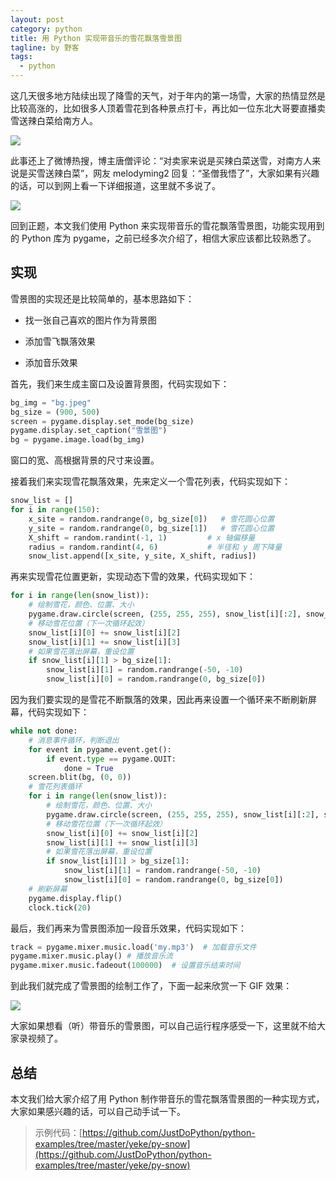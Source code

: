 ```yaml
---
layout: post
category: python
title: 用 Python 实现带音乐的雪花飘落雪景图
tagline: by 野客
tags:
  - python
---
```


这几天很多地方陆续出现了降雪的天气，对于年内的第一场雪，大家的热情显然是比较高涨的，比如很多人顶着雪花到各种景点打卡，再比如一位东北大哥要直播卖雪送辣白菜给南方人。

<!--more-->

![](http://www.justdopython.com/assets/images/2020/11/snow/1.jpg)

此事还上了微博热搜，博主唐僧评论：“对卖家来说是买辣白菜送雪，对南方人来说是买雪送辣白菜”，网友 melodyming2 回复：“圣僧我悟了”，大家如果有兴趣的话，可以到网上看一下详细报道，这里就不多说了。

![](http://www.justdopython.com/assets/images/2020/11/snow/2.png)

回到正题，本文我们使用 Python 来实现带音乐的雪花飘落雪景图，功能实现用到的 Python 库为 pygame，之前已经多次介绍了，相信大家应该都比较熟悉了。

## 实现

雪景图的实现还是比较简单的，基本思路如下：

* 找一张自己喜欢的图片作为背景图

* 添加雪飞飘落效果

* 添加音乐效果

首先，我们来生成主窗口及设置背景图，代码实现如下：

```python
bg_img = "bg.jpeg"
bg_size = (900, 500)
screen = pygame.display.set_mode(bg_size)
pygame.display.set_caption("雪景图")
bg = pygame.image.load(bg_img)
```

窗口的宽、高根据背景的尺寸来设置。

接着我们来实现雪花飘落效果，先来定义一个雪花列表，代码实现如下：

```python
snow_list = []
for i in range(150):
    x_site = random.randrange(0, bg_size[0])   # 雪花圆心位置
    y_site = random.randrange(0, bg_size[1])   # 雪花圆心位置
    X_shift = random.randint(-1, 1)         # x 轴偏移量
    radius = random.randint(4, 6)           # 半径和 y 周下降量
    snow_list.append([x_site, y_site, X_shift, radius])
```

再来实现雪花位置更新，实现动态下雪的效果，代码实现如下：

```python
for i in range(len(snow_list)):
	# 绘制雪花，颜色、位置、大小
	pygame.draw.circle(screen, (255, 255, 255), snow_list[i][:2], snow_list[i][3] - 3)
	# 移动雪花位置（下一次循环起效）
	snow_list[i][0] += snow_list[i][2]
	snow_list[i][1] += snow_list[i][3]
	# 如果雪花落出屏幕，重设位置
	if snow_list[i][1] > bg_size[1]:
		snow_list[i][1] = random.randrange(-50, -10)
		snow_list[i][0] = random.randrange(0, bg_size[0])
```

因为我们要实现的是雪花不断飘落的效果，因此再来设置一个循环来不断刷新屏幕，代码实现如下：

```python
while not done:
    # 消息事件循环，判断退出
    for event in pygame.event.get():
        if event.type == pygame.QUIT:
            done = True
    screen.blit(bg, (0, 0))
    # 雪花列表循环
    for i in range(len(snow_list)):
        # 绘制雪花，颜色、位置、大小
        pygame.draw.circle(screen, (255, 255, 255), snow_list[i][:2], snow_list[i][3] - 3)
        # 移动雪花位置（下一次循环起效）
        snow_list[i][0] += snow_list[i][2]
        snow_list[i][1] += snow_list[i][3]
        # 如果雪花落出屏幕，重设位置
        if snow_list[i][1] > bg_size[1]:
            snow_list[i][1] = random.randrange(-50, -10)
            snow_list[i][0] = random.randrange(0, bg_size[0])
    # 刷新屏幕
    pygame.display.flip()
    clock.tick(20)
```

最后，我们再来为雪景图添加一段音乐效果，代码实现如下：

```python
track = pygame.mixer.music.load('my.mp3')  # 加载音乐文件
pygame.mixer.music.play() # 播放音乐流
pygame.mixer.music.fadeout(100000)  # 设置音乐结束时间
```

到此我们就完成了雪景图的绘制工作了，下面一起来欣赏一下 GIF 效果：

![](http://www.justdopython.com/assets/images/2020/11/snow/3.gif)

大家如果想看（听）带音乐的雪景图，可以自己运行程序感受一下，这里就不给大家录视频了。

## 总结

本文我们给大家介绍了用 Python 制作带音乐的雪花飘落雪景图的一种实现方式，大家如果感兴趣的话，可以自己动手试一下。

> 示例代码：[https://github.com/JustDoPython/python-examples/tree/master/yeke/py-snow](https://github.com/JustDoPython/python-examples/tree/master/yeke/py-snow)